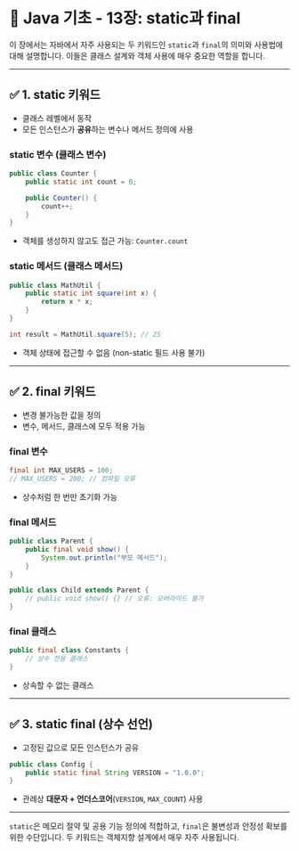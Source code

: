 # 📘 Java 기초 - 13장: static과 final

이 장에서는 자바에서 자주 사용되는 두 키워드인 `static`과 `final`의 의미와 사용법에 대해 설명합니다. 이들은 클래스 설계와 객체 사용에 매우 중요한 역할을 합니다.

---

## ✅ 1. static 키워드

- 클래스 레벨에서 동작
- 모든 인스턴스가 **공유**하는 변수나 메서드 정의에 사용

### static 변수 (클래스 변수)
```java
public class Counter {
    public static int count = 0;

    public Counter() {
        count++;
    }
}
```

- 객체를 생성하지 않고도 접근 가능: `Counter.count`

### static 메서드 (클래스 메서드)
```java
public class MathUtil {
    public static int square(int x) {
        return x * x;
    }
}

int result = MathUtil.square(5); // 25
```

- 객체 상태에 접근할 수 없음 (non-static 필드 사용 불가)

---

## ✅ 2. final 키워드

- 변경 불가능한 값을 정의
- 변수, 메서드, 클래스에 모두 적용 가능

### final 변수
```java
final int MAX_USERS = 100;
// MAX_USERS = 200; // 컴파일 오류
```

- 상수처럼 한 번만 초기화 가능

### final 메서드
```java
public class Parent {
    public final void show() {
        System.out.println("부모 메서드");
    }
}

public class Child extends Parent {
    // public void show() {} // 오류: 오버라이드 불가
}
```

### final 클래스
```java
public final class Constants {
    // 상수 전용 클래스
}
```

- 상속할 수 없는 클래스

---

## ✅ 3. static final (상수 선언)

- 고정된 값으로 모든 인스턴스가 공유

```java
public class Config {
    public static final String VERSION = "1.0.0";
}
```

- 관례상 **대문자 + 언더스코어**(`VERSION`, `MAX_COUNT`) 사용

---

`static`은 메모리 절약 및 공용 기능 정의에 적합하고, `final`은 불변성과 안정성 확보를 위한 수단입니다. 두 키워드는 객체지향 설계에서 매우 자주 사용됩니다.